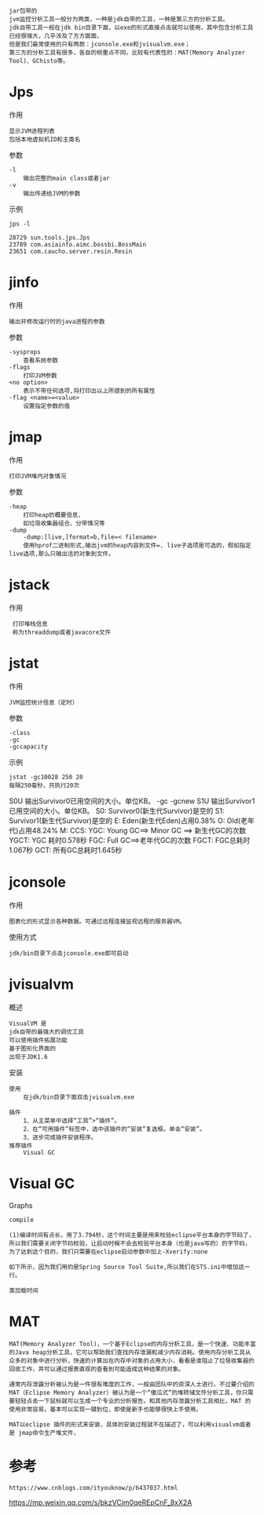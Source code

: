 
# 


    jar包带的
    jvm监控分析工具一般分为两类，一种是jdk自带的工具，一种是第三方的分析工具。
    jdk自带工具一般在jdk bin目录下面，以exe的形式直接点击就可以使用，其中包含分析工具已经很强大，几乎涉及了方方面面，
    但是我们最常使用的只有两款：jconsole.exe和jvisualvm.exe；
    第三方的分析工具有很多，各自的侧重点不同，比较有代表性的：MAT(Memory Analyzer Tool)、GChisto等。

# Jps

作用

    显示JVM进程列表
    包括本地虚拟机ID和主类名

参数

    -l 
        输出完整的main class或者jar
    -v
        输出传递给JVM的参数
        
示例
    
    jps -l

    28729 sun.tools.jps.Jps
    23789 com.asiainfo.aimc.bossbi.BossMain
    23651 com.caucho.server.resin.Resin                     
    
# jinfo

作用
    
    输出并修改运行时的java进程的参数
   
参数

    -sysprops
        查看系统参数
    -flags               
        打印JVM参数
    <no option>          
        表示不带任何选项,将打印出以上所提到的所有属性
    -flag <name>=<value> 
        设置指定参数的值

            
# jmap

作用

    打印JVM堆内对象情况
    
参数

    -heap
        打印heap的概要信息，
        如垃圾收集器组合、分带情况等
    -dump
        -dump:[live,]format=b,file=< filename>
        使用hprof二进制形式,输出jvm的heap内容到文件=. live子选项是可选的，假如指定live选项,那么只输出活的对象到文件。        


# jstack

作用

     打印堆栈信息
     称为threaddump或者javacore文件
     
     



# jstat

作用

    JVM监控统计信息（定时）

参数
    
    -class
    -gc
    -gccapacity

示例

    jstat -gc10028 250 20
    每隔250毫秒，共执行20次
   
   S0U	输出Survivor0已用空间的大小。单位KB。	-gc
   -gcnew
   S1U	输出Survivor1已用空间的大小。单位KB。
    S0: Survivor0(新生代Survivor)是空的
    S1: Survivor1(新生代Survivor)是空的
    E: Eden(新生代Eden)占用0.38%
    O: Old(老年代)占用48.24%
    M:
    CCS:
    YGC: Young GC==> Minor GC ==> 新生代GC的次数
    YGCT: YGC 耗时0.578秒
    FGC: Full GC==>老年代GC的次数
    FGCT: FGC总耗时1.067秒
    GCT: 所有GC总耗时1.645秒

   
# jconsole

作用

    图表化的形式显示各种数据。可通过远程连接监视远程的服务器VM。
    
使用方式

    jdk/bin目录下点击jconsole.exe即可启动

    
# jvisualvm

概述

    VisualVM 是
    jdk自带的最强大的调优工具
    可以使用插件拓展功能
    基于图形化界面的
    出现于JDK1.6
    
安装
    
    使用
        在jdk/bin目录下面双击jvisualvm.exe
        
    插件
        1、从主菜单中选择“工具”>“插件”。
        2、在“可用插件”标签中，选中该插件的“安装”复选框。单击“安装”。
        3、逐步完成插件安装程序。
    推荐插件
        Visual GC
        
        
# Visual GC

Graphs

    compile

    (1)编译时间有点长，用了3.794秒，这个时间主要是用来校验eclipse平台本身的字节码了，所以我们需要关闭字节码校验，让启动时候不会去校验平台本身（也是java写的）的字节码，为了达到这个目的，我们只需要在eclipse启动参数中加上-Xverify:none
    
    如下所示，因为我们用的是Spring Source Tool Suite,所以我们在STS.ini中增加这一行。
    
    类加载时间    
            
    
# MAT
  
    
    MAT(Memory Analyzer Tool)，一个基于Eclipse的内存分析工具，是一个快速、功能丰富的Java heap分析工具，它可以帮助我们查找内存泄漏和减少内存消耗。使用内存分析工具从众多的对象中进行分析，快速的计算出在内存中对象的占用大小，看看是谁阻止了垃圾收集器的回收工作，并可以通过报表直观的查看到可能造成这种结果的对象。
    
    通常内存泄露分析被认为是一件很有难度的工作，一般由团队中的资深人士进行。不过要介绍的 MAT（Eclipse Memory Analyzer）被认为是一个“傻瓜式“的堆转储文件分析工具，你只需要轻轻点击一下鼠标就可以生成一个专业的分析报告。和其他内存泄露分析工具相比，MAT 的使用非常容易，基本可以实现一键到位，即使是新手也能够很快上手使用。
    
    MAT以eclipse 插件的形式来安装，具体的安装过程就不在描述了，可以利用visualvm或者是 jmap命令生产堆文件，











# 参考

    https://www.cnblogs.com/ityouknow/p/6437037.html







https://mp.weixin.qq.com/s/bkzVCjm0qeREpCnF_8xX2A
















    
